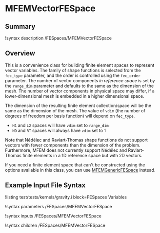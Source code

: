 # MFEMVectorFESpace

## Summary

!syntax description /FESpaces/MFEMVectorFESpace

## Overview

This is a convenience class for building finite element spaces to
represent vector variables. The family of shape functions is selected
from the `fec_type` parameter, and the order is controlled using the
`fec_order` parameter. The number of vector components _in reference
space_ is set by the `range_dim` parameter and defaults to the same as
the dimension of the mesh. The number of vector
components in physical space may differ, if a lower-dimensional mesh
is embedded in a higher dimensional space.

The dimension of the resulting finite element collection/space will be
the same as the dimension of the mesh. The value of `vdim` (the number
of degrees of freedom per basis function) will depend on `fec_type`.

- `H1` and `L2` spaces will have `vdim` set to `range_dim`
- `ND` and `RT` spaces will always have `vdim` set to 1

Note that Nédélec and Raviart-Thomas shape functions do not support
vectors with fewer components than the dimension of the
problem. Furthermore, MFEM does not currently support Nédélec and
Raviart-Thomas finite elements in a 1D reference space but with 2D
vectors.

If you need a finite element space that can't be constructed using the
options available in this class, you can use
[MFEMGenericFESpace](MFEMGenericFESpace.md) instead.

## Example Input File Syntax

!listing test/tests/kernels/gravity.i block=FESpaces Variables

!syntax parameters /FESpaces/MFEMVectorFESpace

!syntax inputs /FESpaces/MFEMVectorFESpace

!syntax children /FESpaces/MFEMVectorFESpace

